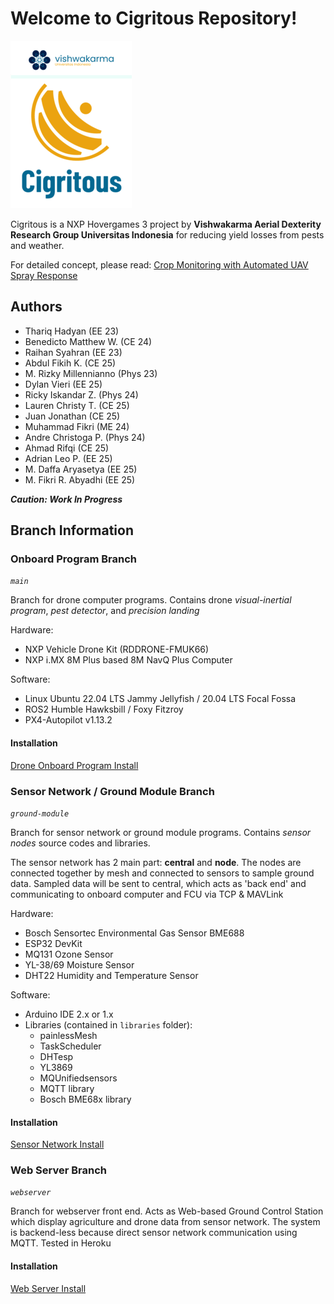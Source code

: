 # Welcome to Cigritous Repository!

!['cigritous logo'](https://github.com/rotary-auav-ui/cigritous/blob/main/docs/project_logo.png)  

Cigritous is a NXP Hovergames 3 project by **Vishwakarma Aerial Dexterity Research Group Universitas Indonesia** for reducing yield losses from pests and weather. 

For detailed concept, please read: [Crop Monitoring with Automated UAV Spray Response](https://www.hackster.io/contests/nxp-hovergames-challenge-3/hardware_applications/15385)

## Authors
- Thariq Hadyan (EE 23)
- Benedicto Matthew W. (CE 24)
- Raihan Syahran (EE 23)
- Abdul Fikih K. (CE 25)
- M. Rizky Millennianno (Phys 23)
- Dylan Vieri (EE 25)
- Ricky Iskandar Z. (Phys 24)
- Lauren Christy T. (CE 25)
- Juan Jonathan (CE 25)
- Muhammad Fikri (ME 24)
- Andre Christoga P. (Phys 24)
- Ahmad Rifqi (CE 25)
- Adrian Leo P. (EE 25)
- M. Daffa Aryasetya (EE 25)
- M. Fikri R. Abyadhi (EE 25)

***Caution: Work In Progress***

## Branch Information

### Onboard Program Branch

*`main`*

Branch for drone computer programs. Contains drone *visual-inertial program*, *pest detector*, and *precision landing*

Hardware:

- NXP Vehicle Drone Kit (RDDRONE-FMUK66)
- NXP i.MX 8M Plus based 8M NavQ Plus Computer

Software:

- Linux Ubuntu 22.04 LTS Jammy Jellyfish / 20.04 LTS Focal Fossa
- ROS2 Humble Hawksbill / Foxy Fitzroy
- PX4-Autopilot v1.13.2

#### Installation
[Drone Onboard Program Install](https://github.com/rotary-auav-ui/cigritous/blob/main/INSTALL.md)  

### Sensor Network / Ground Module Branch

*`ground-module`*

Branch for sensor network or ground module programs. Contains *sensor nodes* source codes and libraries.

The sensor network has 2 main part: **central** and **node**. The nodes are connected together by mesh and connected to sensors to sample ground data. Sampled data will be sent to central, which acts as 'back end' and communicating to onboard computer and FCU via TCP & MAVLink 

Hardware:

- Bosch Sensortec Environmental Gas Sensor BME688
- ESP32 DevKit
- MQ131 Ozone Sensor
- YL-38/69 Moisture Sensor
- DHT22 Humidity and Temperature Sensor

Software:

- Arduino IDE 2.x or 1.x
- Libraries (contained in `libraries` folder):
  - painlessMesh
  - TaskScheduler
  - DHTesp
  - YL3869
  - MQUnifiedsensors
  - MQTT library
  - Bosch BME68x library

#### Installation
[Sensor Network Install](https://github.com/rotary-auav-ui/cigritous/blob/ground-module/INSTALL.md)  

### Web Server Branch

*`webserver`*

Branch for webserver front end. Acts as Web-based Ground Control Station which display agriculture and drone data from sensor network. The system is backend-less because direct sensor network communication using MQTT. Tested in Heroku

#### Installation
[Web Server Install](https://github.com/rotary-auav-ui/cigritous/blob/webserver/INSTALL.md)  